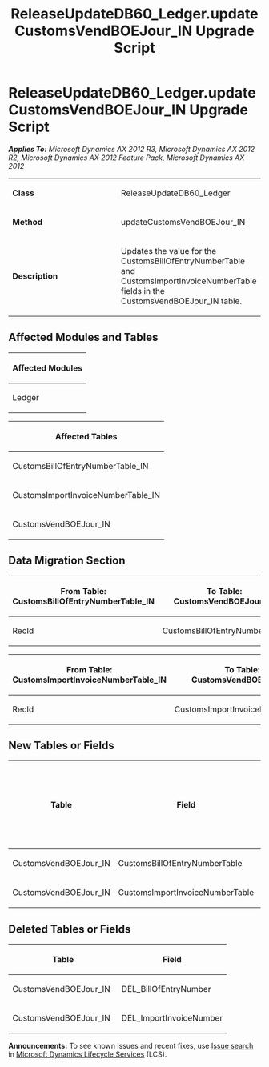 ﻿---
title: ReleaseUpdateDB60_Ledger.updateCustomsVendBOEJour_IN Upgrade Script
TOCTitle: ReleaseUpdateDB60_Ledger.updateCustomsVendBOEJour_IN Upgrade Script
ms:assetid: 35680c15-a2f2-0be3-c385-c6892f9a7460
ms:mtpsurl: https://msdn.microsoft.com/en-us/library/JJ685150(v=AX.60)
ms:contentKeyID: 49707603
ms.date: 05/18/2015
mtps_version: v=AX.60
---

# ReleaseUpdateDB60\_Ledger.updateCustomsVendBOEJour\_IN Upgrade Script 


_**Applies To:** Microsoft Dynamics AX 2012 R3, Microsoft Dynamics AX 2012 R2, Microsoft Dynamics AX 2012 Feature Pack, Microsoft Dynamics AX 2012_

<table>
<colgroup>
<col style="width: 50%" />
<col style="width: 50%" />
</colgroup>
<tbody>
<tr class="odd">
<td><p><strong>Class</strong></p></td>
<td><p>ReleaseUpdateDB60_Ledger</p></td>
</tr>
<tr class="even">
<td><p><strong>Method</strong></p></td>
<td><p>updateCustomsVendBOEJour_IN</p></td>
</tr>
<tr class="odd">
<td><p><strong>Description</strong></p></td>
<td><p>Updates the value for the CustomsBillOfEntryNumberTable and CustomsImportInvoiceNumberTable fields in the CustomsVendBOEJour_IN table.</p></td>
</tr>
</tbody>
</table>


## Affected Modules and Tables

<table>
<colgroup>
<col style="width: 100%" />
</colgroup>
<thead>
<tr class="header">
<th><p>Affected Modules</p></th>
</tr>
</thead>
<tbody>
<tr class="odd">
<td><p>Ledger</p></td>
</tr>
</tbody>
</table>


<table>
<colgroup>
<col style="width: 100%" />
</colgroup>
<thead>
<tr class="header">
<th><p>Affected Tables</p></th>
</tr>
</thead>
<tbody>
<tr class="odd">
<td><p>CustomsBillOfEntryNumberTable_IN</p></td>
</tr>
<tr class="even">
<td><p>CustomsImportInvoiceNumberTable_IN</p></td>
</tr>
<tr class="odd">
<td><p>CustomsVendBOEJour_IN</p></td>
</tr>
</tbody>
</table>


## Data Migration Section

<table>
<colgroup>
<col style="width: 50%" />
<col style="width: 50%" />
</colgroup>
<thead>
<tr class="header">
<th><p>From Table: CustomsBillOfEntryNumberTable_IN</p></th>
<th><p>To Table: CustomsVendBOEJour_IN</p></th>
</tr>
</thead>
<tbody>
<tr class="odd">
<td><p>RecId</p></td>
<td><p>CustomsBillOfEntryNumberTable</p></td>
</tr>
</tbody>
</table>


<table>
<colgroup>
<col style="width: 50%" />
<col style="width: 50%" />
</colgroup>
<thead>
<tr class="header">
<th><p>From Table: CustomsImportInvoiceNumberTable_IN</p></th>
<th><p>To Table: CustomsVendBOEJour_IN</p></th>
</tr>
</thead>
<tbody>
<tr class="odd">
<td><p>RecId</p></td>
<td><p>CustomsImportInvoiceNumberTable</p></td>
</tr>
</tbody>
</table>


## New Tables or Fields

<table>
<colgroup>
<col style="width: 33%" />
<col style="width: 33%" />
<col style="width: 33%" />
</colgroup>
<thead>
<tr class="header">
<th><p>Table</p></th>
<th><p>Field</p></th>
<th><p>Extended Data Type</p>
<p>-or- Base Enum</p></th>
</tr>
</thead>
<tbody>
<tr class="odd">
<td><p>CustomsVendBOEJour_IN</p></td>
<td><p>CustomsBillOfEntryNumberTable</p></td>
<td><p>RefRecId</p></td>
</tr>
<tr class="even">
<td><p>CustomsVendBOEJour_IN</p></td>
<td><p>CustomsImportInvoiceNumberTable</p></td>
<td><p>RefRecId</p></td>
</tr>
</tbody>
</table>


## Deleted Tables or Fields

<table>
<colgroup>
<col style="width: 50%" />
<col style="width: 50%" />
</colgroup>
<thead>
<tr class="header">
<th><p>Table</p></th>
<th><p>Field</p></th>
</tr>
</thead>
<tbody>
<tr class="odd">
<td><p>CustomsVendBOEJour_IN</p></td>
<td><p>DEL_BillOfEntryNumber</p></td>
</tr>
<tr class="even">
<td><p>CustomsVendBOEJour_IN</p></td>
<td><p>DEL_ImportInvoiceNumber</p></td>
</tr>
</tbody>
</table>

  
**Announcements:** To see known issues and recent fixes, use [Issue search](http://go.microsoft.com/fwlink/?linkid=389258) in [Microsoft Dynamics Lifecycle Services](http://go.microsoft.com/fwlink/?linkid=306505) (LCS).

